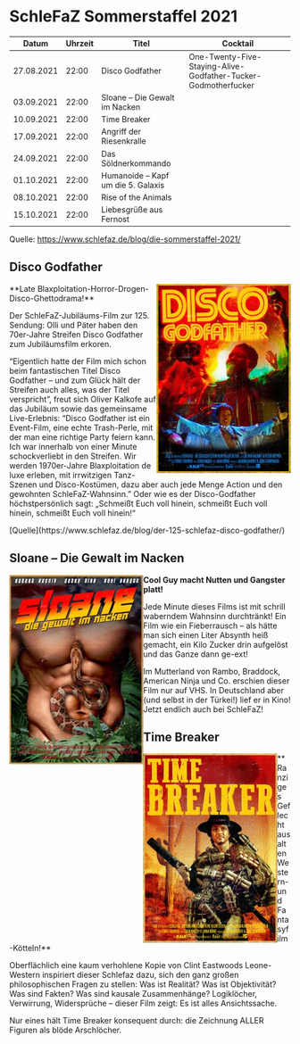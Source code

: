# SchleFaZ Sommerstaffel 2021

Datum | Uhrzeit | Titel | Cocktail
----- | ------- | ----- | --------
27.08.2021 | 22:00 | Disco Godfather | One-Twenty-Five-Staying-Alive-Godfather-Tucker-Godmotherfucker
03.09.2021 | 22:00 | Sloane – Die Gewalt im Nacken
10.09.2021 | 22:00 | Time Breaker
17.09.2021 | 22:00 | Angriff der Riesenkralle
24.09.2021 | 22:00 | Das Söldnerkommando
01.10.2021 | 22:00 | Humanoide – Kapf um die 5. Galaxis
08.10.2021 | 22:00 | Rise of the Animals
15.10.2021 | 22:00 | Liebesgrüße aus Fernost

Quelle: https://www.schlefaz.de/blog/die-sommerstaffel-2021/

## Disco Godfather
<p><img align="right" src="/images/disco-godfather.jpg">
**Late Blaxploitation-Horror-Drogen-Disco-Ghettodrama!**

Der SchleFaZ-Jubiläums-Film zur 125. Sendung: Olli und Päter haben den 70er-Jahre Streifen Disco Godfather zum Jubiläumsfilm erkoren.

“Eigentlich hatte der Film mich schon beim fantastischen Titel Disco Godfather – und zum Glück hält der Streifen auch alles, was der Titel verspricht”, freut sich Oliver Kalkofe auf das Jubiläum sowie das gemeinsame Live-Erlebnis: “Disco Godfather ist ein Event-Film, eine echte Trash-Perle, mit der man eine richtige Party feiern kann. Ich war innerhalb von einer Minute schockverliebt in den Streifen. Wir werden 1970er-Jahre Blaxploitation de luxe erleben, mit irrwitzigen Tanz-Szenen und Disco-Kostümen, dazu aber auch jede Menge Action und den gewohnten SchleFaZ-Wahnsinn.” Oder wie es der Disco-Godfather höchstpersönlich sagt: „Schmeißt Euch voll hinein, schmeißt Euch voll hinein, schmeißt Euch voll hinein!“
</img>
</p>
[Quelle](https://www.schlefaz.de/blog/der-125-schlefaz-disco-godfather/)


## Sloane – Die Gewalt im Nacken
<p><img align="left" src="/images/sloane.jpg">

**Cool Guy macht Nutten und Gangster platt!**

Jede Minute dieses Films ist mit schrill waberndem Wahnsinn durchtränkt! Ein Film wie ein Fieberrausch – als hätte man sich einen Liter Absynth heiß gemacht, ein Kilo Zucker drin aufgelöst und das Ganze dann ge-ext!

Im Mutterland von Rambo, Braddock, American Ninja und Co. erschien dieser Film nur auf VHS. In Deutschland aber (und selbst in der Türkei!) lief er in Kino! Jetzt endlich auch bei SchleFaZ!
</img>
</p>

## Time Breaker
<p><img align="left" src="/images/time-breaker.jpg">
**Ranziges Geflecht aus alten Western- und Fantasyfilm-Kötteln!**

Oberflächlich eine kaum verhohlene Kopie von Clint Eastwoods Leone-Western inspiriert dieser Schlefaz dazu, sich den ganz großen philosophischen Fragen zu stellen: Was ist Realität? Was ist Objektivität? Was sind Fakten? Was sind kausale Zusammenhänge? Logiklöcher, Verwirrung, Widersprüche – dieser Film zeigt: Es ist alles Ansichtssache. 

Nur eines hält Time Breaker konsequent durch: die Zeichnung ALLER Figuren als blöde Arschlöcher.
</img></p>

